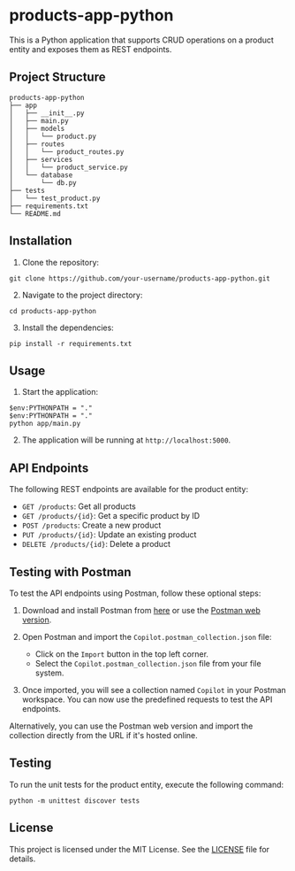 # products-app-python

This is a Python application that supports CRUD operations on a product entity and exposes them as REST endpoints.

## Project Structure

```
products-app-python
├── app
│   ├── __init__.py
│   ├── main.py
│   ├── models
│   │   └── product.py
│   ├── routes
│   │   └── product_routes.py
│   ├── services
│   │   └── product_service.py
│   └── database
│       └── db.py
├── tests
│   └── test_product.py
├── requirements.txt
└── README.md
```

## Installation

1. Clone the repository:

```
git clone https://github.com/your-username/products-app-python.git
```

2. Navigate to the project directory:

```
cd products-app-python
```

3. Install the dependencies:

```
pip install -r requirements.txt
```

## Usage

1. Start the application:

```
$env:PYTHONPATH = "."
$env:PYTHONPATH = "."
python app/main.py
```

2. The application will be running at `http://localhost:5000`.


## API Endpoints

The following REST endpoints are available for the product entity:

- `GET /products`: Get all products
- `GET /products/{id}`: Get a specific product by ID
- `POST /products`: Create a new product
- `PUT /products/{id}`: Update an existing product
- `DELETE /products/{id}`: Delete a product

## Testing with Postman

To test the API endpoints using Postman, follow these optional steps:

1. Download and install Postman from [here](https://www.postman.com/downloads/) or use the [Postman web version](https://www.postman.com/).

2. Open Postman and import the `Copilot.postman_collection.json` file:

    - Click on the `Import` button in the top left corner.
    - Select the `Copilot.postman_collection.json` file from your file system.

3. Once imported, you will see a collection named `Copilot` in your Postman workspace. You can now use the predefined requests to test the API endpoints.

Alternatively, you can use the Postman web version and import the collection directly from the URL if it's hosted online.

## Testing

To run the unit tests for the product entity, execute the following command:

```
python -m unittest discover tests
```

## License

This project is licensed under the MIT License. See the [LICENSE](LICENSE) file for details.